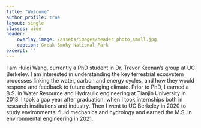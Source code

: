 ```yaml
---
title: "Welcome"
author_profile: true
layout: single
classes: wide
header:
    overlay_image: /assets/images/header_photo_small.jpg
    caption: Greak Smoky National Park
excerpt: ''
---
```


I am Huiqi Wang, currently a PhD student in Dr. Trevor Keenan’s group at UC Berkeley. I am interested in understanding the key terrestrial ecosystem processes linking the water, carbon and energy cycles, and how they would respond and feedback to future changing climate. Prior to PhD, I earned a B.S. in Water Resource and Hydraulic engineering at Tianjin University in 2018. I took a gap year after graduation, when I took internships both in research institutions and industry. Then I went to UC Berkeley in 2020 to study environmental fluid mechanics and hydrology and earned the M.S. in environmental engineering in 2021.
